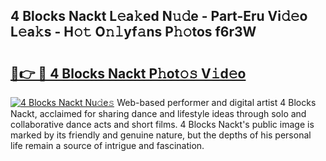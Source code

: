 ## 4 Blocks Nackt L𝚎a𝚔ed N𝚞𝚍e - Part-Eru Vi𝚍𝚎o L𝚎a𝚔s - H𝚘𝚝 O𝚗𝚕yf𝚊ns P𝚑𝚘tos f6r3W

# <h2><a href="http://kf48ln.oniu.top/?m=4+Blocks+Nackt">🔗👉 🔴 4 Blocks Nackt P𝚑ot𝚘𝚜 V𝚒d𝚎o</a></h2>

[![4 Blocks Nackt Nu𝚍e𝚜](https://i.imgur.com/0qMVB7G.gif)](http://kf48ln.oniu.top/?m=4+Blocks+Nackt)
Web-based performer and digital artist 4 Blocks Nackt, acclaimed for sharing dance and lifestyle ideas through solo and collaborative dance acts and short films. 4 Blocks Nackt's public image is marked by its friendly and genuine nature, but the depths of his personal life remain a source of intrigue and fascination.  
